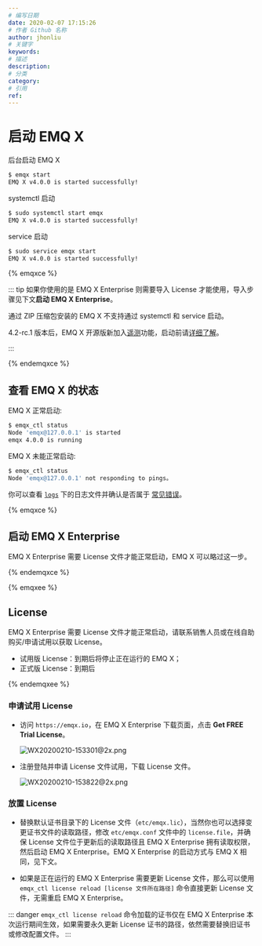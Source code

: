 ```yaml
---
# 编写日期
date: 2020-02-07 17:15:26
# 作者 Github 名称
author: jhonliu
# 关键字
keywords:
# 描述
description:
# 分类
category: 
# 引用
ref:
---
```


# 启动 EMQ X

后台启动 EMQ X

```bash
$ emqx start
EMQ X v4.0.0 is started successfully!
```

systemctl 启动

```bash
$ sudo systemctl start emqx
EMQ X v4.0.0 is started successfully!
```

service 启动

```bash
$ sudo service emqx start
EMQ X v4.0.0 is started successfully!
```

{% emqxce %}

::: tip
如果你使用的是 EMQ X Enterprise 则需要导入 License 才能使用，导入步骤见下文**启动 EMQ X Enterprise**。

通过 ZIP 压缩包安装的 EMQ X 不支持通过 systemctl 和 service 启动。

4.2-rc.1 版本后，EMQ X 开源版新加入[遥测](../advanced/telemetry.md)功能，启动前请[详细了解](../advanced/telemetry.md)。

:::

{% endemqxce %}

## 查看 EMQ X 的状态

EMQ X 正常启动: 

```bash
$ emqx_ctl status
Node 'emqx@127.0.0.1' is started
emqx 4.0.0 is running
```

EMQ X 未能正常启动:

```bash
$ emqx_ctl status
Node 'emqx@127.0.0.1' not responding to pings。
```

你可以查看 [`logs`](../getting-started/directory.md) 下的日志文件并确认是否属于 [常见错误](../faq/error.md#)。

{% emqxce %}

## 启动 EMQ X Enterprise
EMQ X Enterprise 需要 License 文件才能正常启动，EMQ X 可以略过这一步。

{% endemqxce %}

{% emqxee %}

## License

EMQ X Enterprise 需要 License 文件才能正常启动，请联系销售人员或在线自助购买/申请试用以获取 License。

- 试用版 License：到期后将停止正在运行的 EMQ X；
- 正式版 License：到期后

{% endemqxee %}

### 申请试用 License

- 访问 `https://emqx.io`，在 EMQ X Enterprise 下载页面，点击 **Get FREE Trial License**。

   ![WX20200210-153301@2x.png](http://dgiot-1253666439.cos.ap-shanghai-fsi.myqcloud.com/develop_png/zh_CN/getting-started/static/WX20200210-153301%402x.png)

- 注册登陆并申请 License 文件试用，下载 License 文件。

   ![WX20200210-153822@2x.png](http://dgiot-1253666439.cos.ap-shanghai-fsi.myqcloud.com/develop_png/zh_CN/getting-started/static/WX20200210-153822%402x.png)

### 放置 License

- 替换默认证书目录下的 License 文件（`etc/emqx.lic`），当然你也可以选择变更证书文件的读取路径，修改 `etc/emqx.conf` 文件中的 `license.file`，并确保 License 文件位于更新后的读取路径且 EMQ X Enterprise 拥有读取权限，然后启动 EMQ X Enterprise。EMQ X Enterprise 的启动方式与 EMQ X 相同，见下文。

- 如果是正在运行的 EMQ X Enterprise 需要更新 License 文件，那么可以使用 `emqx_ctl license reload [license 文件所在路径]` 命令直接更新 License 文件，无需重启 EMQ X Enterprise。

::: danger
`emqx_ctl license reload` 命令加载的证书仅在 EMQ X Enterprise 本次运行期间生效，如果需要永久更新 License 证书的路径，依然需要替换旧证书或修改配置文件。
:::